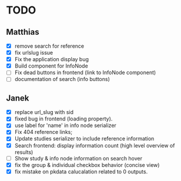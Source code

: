 # TODO
## Matthias
- [x] remove search for reference
- [x] fix urlslug issue
- [x] Fix the application display bug
- [x] Build component for InfoNode
- [ ] Fix dead buttons in frontend (link to InfoNode component)
- [ ] documentation of search (info buttons)

## Janek
- [x] replace url_slug with sid
- [x] fixed bug in frontend (loading property).
- [x] use label for 'name' in info node serializer
- [x] Fix 404 reference links;
- [x] Update studies serializer to include reference information
- [x] Search frontend: display information count (high level overview of results)
- [ ] Show study & info node information on search hover
- [x] fix the group & individual checkbox behavior (concise view)
- [x] fix mistake on pkdata calucalation related to 0 outputs.
